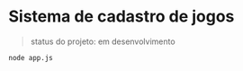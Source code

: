 <h1>Sistema de cadastro de jogos</h1>

> status do projeto: em desenvolvimento

```
node app.js
```
